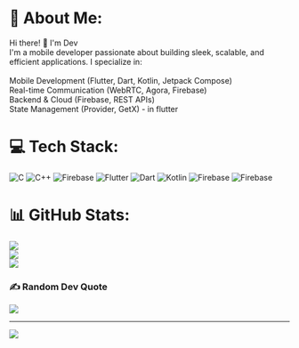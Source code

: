 # 💫 About Me:
Hi there! 👋 I'm Dev<br>I'm a mobile developer passionate about building sleek, scalable, and efficient applications. I specialize in:<br><br> Mobile Development (Flutter, Dart, Kotlin, Jetpack Compose)<br> Real-time Communication (WebRTC, Agora, Firebase)<br> Backend & Cloud (Firebase, REST APIs)<br> State Management (Provider, GetX) - in flutter


# 💻 Tech Stack:
![C](https://img.shields.io/badge/c-%2300599C.svg?style=flat&logo=c&logoColor=white) ![C++](https://img.shields.io/badge/c++-%2300599C.svg?style=flat&logo=c%2B%2B&logoColor=white) ![Firebase](https://img.shields.io/badge/firebase-%23039BE5.svg?style=flat&logo=firebase) ![Flutter](https://img.shields.io/badge/Flutter-%2302569B.svg?style=flat&logo=Flutter&logoColor=white) ![Dart](https://img.shields.io/badge/dart-%230175C2.svg?style=flat&logo=dart&logoColor=white) ![Kotlin](https://img.shields.io/badge/kotlin-%237F52FF.svg?style=flat&logo=kotlin&logoColor=white) ![Firebase](https://img.shields.io/badge/firebase-%23039BE5.svg?style=flat&logo=firebase) ![Firebase](https://img.shields.io/badge/firebase-a08021?style=flat&logo=firebase&logoColor=ffcd34)
# 📊 GitHub Stats:
![](https://github-readme-stats.vercel.app/api?username=dev778g-me&theme=shadow_blue&hide_border=true&include_all_commits=true&count_private=true)<br/>
![](https://nirzak-streak-stats.vercel.app/?user=dev778g-me&theme=shadow_blue&hide_border=true)<br/>
![](https://github-readme-stats.vercel.app/api/top-langs/?username=dev778g-me&theme=shadow_blue&hide_border=true&include_all_commits=true&count_private=true&layout=compact)

### ✍️ Random Dev Quote
![](https://quotes-github-readme.vercel.app/api?type=horizontal&theme=dark)

---
[![](https://visitcount.itsvg.in/api?id=dev778g-me&icon=2&color=0)](https://visitcount.itsvg.in)

<!-- Proudly created with GPRM ( https://gprm.itsvg.in ) -->
